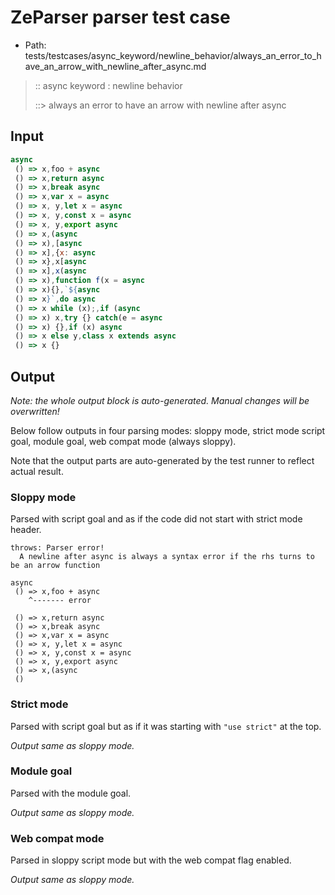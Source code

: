 # ZeParser parser test case

- Path: tests/testcases/async_keyword/newline_behavior/always_an_error_to_have_an_arrow_with_newline_after_async.md

> :: async keyword : newline behavior
>
> ::> always an error to have an arrow with newline after async

## Input

`````js
async 
 () => x,foo + async 
 () => x,return async 
 () => x,break async 
 () => x,var x = async 
 () => x, y,let x = async 
 () => x, y,const x = async 
 () => x, y,export async 
 () => x,(async 
 () => x),[async 
 () => x],{x: async 
 () => x},x[async 
 () => x],x(async 
 () => x),function f(x = async 
 () => x){},`${async 
 () => x}`,do async 
 () => x while (x);,if (async 
 () => x) x,try {} catch(e = async 
 () => x) {},if (x) async 
 () => x else y,class x extends async 
 () => x {}
`````

## Output

_Note: the whole output block is auto-generated. Manual changes will be overwritten!_

Below follow outputs in four parsing modes: sloppy mode, strict mode script goal, module goal, web compat mode (always sloppy).

Note that the output parts are auto-generated by the test runner to reflect actual result.

### Sloppy mode

Parsed with script goal and as if the code did not start with strict mode header.

`````
throws: Parser error!
  A newline after async is always a syntax error if the rhs turns to be an arrow function

async
 () => x,foo + async
    ^------- error

 () => x,return async
 () => x,break async
 () => x,var x = async
 () => x, y,let x = async
 () => x, y,const x = async
 () => x, y,export async
 () => x,(async
 ()
`````

### Strict mode

Parsed with script goal but as if it was starting with `"use strict"` at the top.

_Output same as sloppy mode._

### Module goal

Parsed with the module goal.

_Output same as sloppy mode._

### Web compat mode

Parsed in sloppy script mode but with the web compat flag enabled.

_Output same as sloppy mode._
